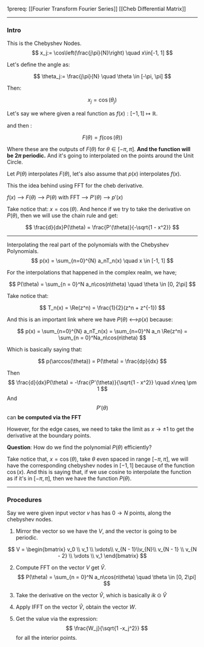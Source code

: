1prereq: 
[[Fourier Transform Fourier Series]]
[[Cheb Differential Matrix]]

---
### **Intro**

This is the Chebyshev Nodes. 
$$
x_j:= \cos\left(\frac{j\pi}{N}\right) \quad x\in[-1, 1]
$$

Let's define the angle as: 

$$
\theta_j:= \frac{j\pi}{N}  \quad \theta \in [-\pi, \pi]
$$

Then: 

$$
x_j = \cos(\theta_j)
$$

Let's say we where given a real function as $f(x): [-1, 1]\mapsto \mathbb{R}$. 

and then : 

$$
F(\theta) = f(\cos(\theta))
$$

Where these are the outputs of $F(\theta)$ for $\theta \in [-\pi, \pi]$. **And the function will be $2\pi$ periodic.** And it's going to interpolated on the points around the Unit Circle. 

Let $P(\theta)$ interpolates $F(\theta)$, let's also assume that $p(x)$ interpolates $f(x)$. 

This the idea behind using FFT for the cheb derivative. 

$f(x)$ --> $F(\theta)$ --> $P(\theta)$ with FFT --> $P'(\theta)$ --> $p'(x)$ 

Take notice that: $x=\cos(\theta)$. And hence if we try to take the derivative on $P(\theta)$, then we will use the chain rule and get: 

$$
\frac{d}{dx}P(\theta) = \frac{P'(\theta)}{-\sqrt{1 - x^2}}
$$

---

Interpolating the real part of the polynomials with the Chebyshev Polynomials. 
$$
p(x) = \sum_{n=0}^{N} a_nT_n(x) \quad x \in [-1, 1]
$$

For the interpolations that happened in the complex realm, we have; 

$$
P(\theta) = \sum_{n = 0}^N a_n\cos(n\theta) \quad \theta \in [0, 2\pi]
$$

Take notice that: 

$$
T_n(x) = \Re(z^n) = \frac{1}{2}(z^n + z^{-1})
$$

And this is an important link where we have $P(\theta)$ <-->$p(x)$ because: 

$$
p(x) = \sum_{n=0}^{N} a_nT_n(x) = \sum_{n=0}^N a_n \Re(z^n) = \sum_{n = 0}^Na_n\cos(n\theta)
$$

Which is basically saying that: 

$$
p(\arccos(\theta)) = P(\theta) = \frac{dp}{dx}
$$

Then 
$$
\frac{d}{dx}P(\theta) = -\frac{P'(\theta)}{\sqrt{1 - x^2}} \quad x\neq \pm 1
$$
And $$P'(\theta)$$ can **be computed via the FFT** 

However, for the edge cases, we need to take the limit as $x\rightarrow \pm 1$ to get the derivative at the boundary points.  

**Question**: How do we find the polynomial $P(\theta)$ efficiently? 

Take notice that, $x=\cos(\theta)$, take $\theta$ even spaced in range $[-\pi, \pi]$, we will have the corresponding chebyshev nodes in $[-1, 1]$ because of the function $\cos(x)$. And this is saying that, if we use cosine to interpolate the function as if it's in $[-\pi, \pi]$, then we have the function $P(\theta)$. 

---
### Procedures

Say we were given input vector $v$ has has $0\rightarrow N$ points, along the chebyshev nodes. 

1. Mirror the vector so we have the $V$, and the vector is going to be periodic. 

$$
V = \begin{bmatrix}
	v_0 \\ v_1 \\ 
	\vdots\\
	v_{N - 1}\\v_{N}\\ v_{N - 1} \\ v_{N - 2} \\
	\vdots \\ 
	v_1
\end{bmatrix}
$$

2. Compute FFT on the vector $V$ get $\widehat{V}$. 
$$
P(\theta) = \sum_{n = 0}^N a_n\cos(n\theta) \quad \theta \in [0, 2\pi]
$$

3. Take the derivative on the vector $\widehat{V}$, which is basically $ik\odot \widehat{V}$

4. Apply IFFT on the vector $\widehat{V}$, obtain the vector $W$. 

5. Get the value via the expression: 
$$
\frac{W_j}{\sqrt{1 -x_j^2}}
$$
for all the interior points. 


